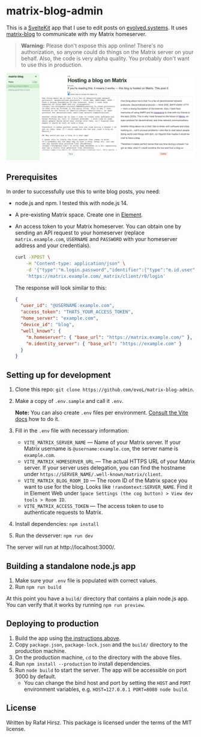 # matrix-blog-admin

This is a [SvelteKit](https://kit.svelte.dev/) app that I use to edit posts on [evolved.systems](https://evolved.systems/). It uses [matrix-blog](https://github.com/evoL/matrix-blog/) to communicate with my Matrix homeserver.

> **Warning:** Please don't expose this app online! There's no authorization, so anyone could do things on the Matrix server on your behalf. Also, the code is very alpha quality. You probably don't want to use this in production.

![Screenshot of matrix-blog-admin running on a desktop browser](./screenshot.jpg)

## Prerequisites

In order to successfully use this to write blog posts, you need:

- node.js and npm. I tested this with node.js 14.
- A pre-existing Matrix space. Create one in [Element](https://app.element.io/).
- An access token to your Matrix homeserver. You can obtain one by sending an API request to your homeserver (replace `matrix.example.com`, `USERNAME` and `PASSWORD` with your homeserver address and your credentials).

  ```sh
  curl -XPOST \
      -H "Content-type: application/json" \
      -d '{"type":"m.login.password","identifier":{"type":"m.id.user","user":"USERNAME"},"password":"PASSWORD"}' \
      'https://matrix.example.com/_matrix/client/r0/login'
  ```

  The response will look similar to this:

  ```json
  {
    "user_id": "@USERNAME:example.com",
    "access_token": "THATS_YOUR_ACCESS_TOKEN",
    "home_server": "example.com",
    "device_id": "blog",
    "well_known": {
      "m.homeserver": { "base_url": "https://matrix.example.com/" },
      "m.identity_server": { "base_url": "https://example.com" }
    }
  }
  ```

## Setting up for development

1. Clone this repo: `git clone https://github.com/evoL/matrix-blog-admin`.
2. Make a copy of `.env.sample` and call it `.env`.

   **Note:** You can also create `.env` files per environment. [Consult the Vite docs](https://vitejs.dev/guide/env-and-mode.html#env-files) how to do it.

3. Fill in the `.env` file with necessary information:

   - `VITE_MATRIX_SERVER_NAME` — Name of your Matrix server. If your Matrix username is `@username:example.com`, the server name is `example.com`.
   - `VITE_MATRIX_HOMESERVER_URL` — The actual HTTPS URL of your Matrix server. If your server uses delegation, you can find the hostname under `https://SERVER_NAME/.well-known/matrix/client`.
   - `VITE_MATRIX_BLOG_ROOM_ID` — The room ID of the Matrix space you want to use for the blog. Looks like `!randomtext:SERVER_NAME`. Find it in Element Web under `Space Settings (the cog button) > View dev tools > Room ID`.
   - `VITE_MATRIX_ACCESS_TOKEN` — The access token to use to authenticate requests to Matrix.

4. Install dependencies: `npm install`

5. Run the devserver: `npm run dev`

The server will run at http://localhost:3000/.

## Building a standalone node.js app

1. Make sure your `.env` file is populated with correct values.
2. Run `npm run build`

At this point you have a `build/` directory that contains a plain node.js app. You can verify that it works by running `npm run preview`.

## Deploying to production

1. Build the app using [the instructions above](#building-a-standalone-nodejs-app).
2. Copy `package.json`, `package-lock.json` and the `build/` directory to the production machine.
3. On the production machine, `cd` to the directory with the above files.
4. Run `npm install --production` to install dependencies.
5. Run `node build` to start the server. The app will be accessible on port 3000 by default.
    - You can change the bind host and port by setting the `HOST` and `PORT` environment variables, e.g. `HOST=127.0.0.1 PORT=8080 node build`.

## License

Written by Rafał Hirsz. This package is licensed under the terms of the MIT license.
